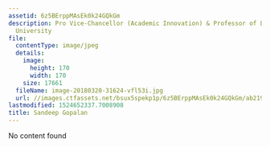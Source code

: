 ```yaml
---
assetid: 6z5BErppMAsEk0k24GQkGm
description: Pro Vice-Chancellor (Academic Innovation) & Professor of Law, Deakin
  University
file:
  contentType: image/jpeg
  details:
    image:
      height: 170
      width: 170
    size: 17661
  fileName: image-20180320-31624-vfl53i.jpg
  url: //images.ctfassets.net/bsux5spekp1p/6z5BErppMAsEk0k24GQkGm/ab21937498a346bf6cfc104d1633c438/image-20180320-31624-vfl53i.jpg
lastmodified: 1524652337.7008908
title: Sandeep Gopalan
---
```

No content found